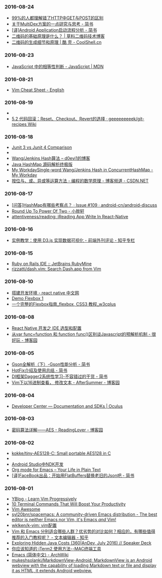 ### 2016-08-24<br>
+ [99%的人都理解错了HTTP中GET与POST的区别](https://mp.weixin.qq.com/s?__biz=MzI3NzIzMzg3Mw==&mid=100000054&idx=1&sn=71f6c214f3833d9ca20b9f7dcd9d33e4&key=cf237d7ae24775e84233995a5e341e5ba0731f22358cf69be2c2fb9920cf061b9fe8c0ce350a6ebeb16b7cf538d930aa&ascene=0&uin=MjQ4MzEzMDQ0Mw%3D%3D&devicetype=iMac+MacBookPro11%2C4+OSX+OSX+10.11+build(15A284)&version=12000006&nettype=WIFI&fontScale=100&pass_ticket=IobJOL2u2DGQAb%2Bp5%2FlRjmsGlRs%2FKg8CSCz6tjGCgNc54BT9%2FScW65CIP0VwT9rv)<br>
+ [关于MultiDex方案的一点研究与思考 - 简书](http://www.jianshu.com/p/33f22b21ef1e)<br>
+ [[译]Android Application启动流程分析 - 简书](http://www.jianshu.com/p/a5532ecc8377)<br>
+ [二维码的基础原理是什么？ | 草料二维码技术博客](http://cli.im/news/10601)<br>
+ [二维码的生成细节和原理 | 酷 壳 - CoolShell.cn](http://coolshell.cn/articles/10590.html)<br>

### 2016-08-23<br>
+ [JavaScript 中的相等性判断 - JavaScript | MDN](https://developer.mozilla.org/zh-CN/docs/Web/JavaScript/Equality_comparisons_and_sameness)<br>

### 2016-08-21<br>
+ [Vim Cheat Sheet - English](http://vim.rtorr.com/)<br>

### 2016-08-19<br>
+ [](https://www.google.com/_/chrome/newtab?espv=2&ie=UTF-8)<br>
+ [5.2 代码回滚：Reset、Checkout、Revert的选择 · geeeeeeeeek/git-recipes Wiki](https://github.com/geeeeeeeeek/git-recipes/wiki/5.2-%E4%BB%A3%E7%A0%81%E5%9B%9E%E6%BB%9A%EF%BC%9AReset%E3%80%81Checkout%E3%80%81Revert%E7%9A%84%E9%80%89%E6%8B%A9)<br>

### 2016-08-18<br>
+ [Junit 3 vs Junit 4 Comparison](http://www.asjava.com/junit/junit-3-vs-junit-4-comparison/)<br>
+ [](https://ece.uwaterloo.ca/~cmoreno/ece250/2012-02-01--hash_tables.pdf)<br>
+ [Wang/Jenkins Hash算法 – d0evi1的博客](http://d0evi1.com/wang-jenkins-hash/)<br>
+ [Java HashMap 源码解析终极版](http://www.woaitqs.cc/program/2015/04/14/read-source-code-about-hashmap)<br>
+ [My WorkdaySingle-word Wang/Jenkins Hash in ConcurrentHashMap - My Workday](http://www.goworkday.com/2010/03/19/single-word-wangjenkins-hash-concurrenthashmap/)<br>
+ [按位与、或、异或等运算方法 - 编程的数学原理 - 博客频道 - CSDN.NET](http://blog.csdn.net/21aspnet/article/details/7387373)<br>

### 2016-08-17<br>
+ [[问答]HashMap有哪些考察点？ · Issue #109 · android-cn/android-discuss](https://github.com/android-cn/android-discuss/issues/109)<br>
+ [Round Up To Power Of Two - 小胖轩](http://androiddevelop.coding.me/2015/08/28/round-up-to-power-of-two/)<br>
+ [attentiveness/reading: iReading App Write In React-Native](https://github.com/attentiveness/reading)<br>

### 2016-08-16<br>
+ [实例教学：使用 D3.js 实现数据可视化 - 前端外刊评论 - 知乎专栏](https://zhuanlan.zhihu.com/p/21897086)<br>

### 2016-08-15<br>
+ [Ruby on Rails IDE :: JetBrains RubyMine](https://www.jetbrains.com/ruby/)<br>
+ [rizzatti/dash.vim: Search Dash.app from Vim](https://github.com/rizzatti/dash.vim#readme)<br>

### 2016-08-10<br>
+ [搭建开发环境 - react native 中文网](http://reactnative.cn/docs/0.31/getting-started.html#content)<br>
+ [Demo Flexbox 1](http://codepen.io/HugoGiraudel/pen/LklCv)<br>
+ [一个完整的Flexbox指南_flexbox, CSS3 教程_w3cplus](http://www.w3cplus.com/css3/a-guide-to-flexbox.html)<br>

### 2016-08-08<br>
+ [React Native 开发之 IDE 选型和配置](http://www.infoq.com/cn/articles/react-native-ide)<br>
+ [从var func=function 和 function func()区别谈Javascript的预解析机制 - 很好玩 - 博客园](http://www.cnblogs.com/shytong/p/5100426.html)<br>

### 2016-08-05<br>
+ [Gson全解析（下）-Gson性能分析 - 简书](http://www.jianshu.com/p/17a68d4fffbe)<br>
+ [HotFix介绍及使用总结 - 简书](http://www.jianshu.com/p/6f0ae1e364d9)<br>
+ [DI框架Dagger2系统性学习-不容错过的干货 - 简书](http://www.jianshu.com/p/d8dd55956e74)<br>
+ [Vim下以16进制查看， 修改文本 - AfterSummer - 博客园](http://www.cnblogs.com/meibenjin/archive/2012/12/06/2806396.html)<br>

### 2016-08-04<br>
+ [Developer Center — Documentation and SDKs | Oculus](https://developer.oculus.com/documentation/mobilesdk/latest/concepts/mobile-studio-debug/)<br>

### 2016-08-03<br>
+ [密码算法详解——AES - ReadingLover - 博客园](http://www.cnblogs.com/luop/p/4334160.html)<br>

### 2016-08-02<br>
+ [kokke/tiny-AES128-C: Small portable AES128 in C](https://github.com/kokke/tiny-AES128-C)<br>
+ [](ftp://ftp.gnupg.org/GnuPG/contrib/rsa.c)<br>
+ [Android Studio中NDK开发](http://www.race604.com/android-studio-with-ndk/)<br>
+ [Org mode for Emacs – Your Life in Plain Text](http://orgmode.org/)<br>
+ [[译]FaceBook出品：开始用FlatBuffers替换老旧的Json吧 - 简书](http://www.jianshu.com/p/48e1511fcb4a)<br>

### 2016-08-01<br>
+ [YBlog - Learn Vim Progressively](http://yannesposito.com/Scratch/en/blog/Learn-Vim-Progressively/)<br>
+ [10 Terminal Commands That Will Boost Your Productivity](http://code.tutsplus.com/articles/10-terminal-commands-that-will-boost-your-productivity--net-14105)<br>
+ [Vim Awesome](http://vimawesome.com/)<br>
+ [syl20bnr/spacemacs: A community-driven Emacs distribution - The best editor is neither Emacs nor Vim, it's Emacs *and* Vim!](https://github.com/syl20bnr/spacemacs)<br>
+ [wklken/k-vim: vim配置](https://github.com/wklken/k-vim)<br>
+ [Vim 和 Emacs 分别适合哪些人群？优劣势的对比如何？相应的，有哪些值得推荐的入门教程呢？ - 文本编辑器 - 知乎](https://www.zhihu.com/question/19836903)<br>
+ [Exploring Hidden Java Costs (360|AnDev, July 2016) // Speaker Deck](https://speakerdeck.com/jakewharton/exploring-hidden-java-costs-360-andev-july-2016)<br>
+ [你应该知道的 iTerm2 使用方法--MAC终端工具](http://wulfric.me/2015/08/iterm2/)<br>
+ [Emacs (简体中文) - ArchWiki](https://wiki.archlinux.org/index.php/Emacs_(%E7%AE%80%E4%BD%93%E4%B8%AD%E6%96%87))<br>
+ [mukeshsolanki/MarkdownView-Android: MarkdownView is an Android webview with the capability of loading Markdown text or file and display it as HTML, it extends Android webview.](https://github.com/mukeshsolanki/MarkdownView-Android)<br>

